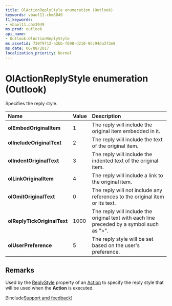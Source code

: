 ```yaml
---
title: OlActionReplyStyle enumeration (Outlook)
keywords: vbaol11.chm3049
f1_keywords:
- vbaol11.chm3049
ms.prod: outlook
api_name:
- Outlook.OlActionReplyStyle
ms.assetid: 730f9712-a2bb-f698-d210-9dc94da373e8
ms.date: 06/08/2017
localization_priority: Normal
---
```



# OlActionReplyStyle enumeration (Outlook)

Specifies the reply style.



|Name|Value|Description|
|:-----|:-----|:-----|
| **olEmbedOriginalItem**|1|The reply will include the original item embedded in it. |
| **olIncludeOriginalText**|2|The reply will include the text of the original item.|
| **olIndentOriginalText**|3|The reply will include the indented text of the original item.|
| **olLinkOriginalItem**|4|The reply will include a link to the original item.|
| **olOmitOriginalText**|0|The reply will not include any references to the original item or its text.|
| **olReplyTickOriginalText**|1000|The reply will include the original text with each line preceded by a symbol such as ">".|
| **olUserPreference**|5|The reply style will be set based on the user's preference.|

## Remarks

Used by the [ReplyStyle](Outlook.Action.ReplyStyle.md) property of an [Action](Outlook.Action.md) to specify the reply style that will be used when the **Action** is executed.

[!include[Support and feedback](~/includes/feedback-boilerplate.md)]